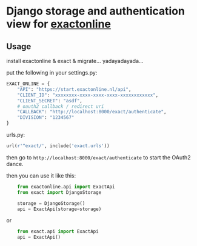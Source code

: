 Django storage and authentication view for [exactonline](https://github.com/ossobv/exactonline)
===============================================================================================

Usage
-----
install exactonline & exact & migrate... yadayadayada...

put the following in your settings.py:
```python
EXACT_ONLINE = {
    "API": "https://start.exactonline.nl/api",
    "CLIENT_ID": "xxxxxxxx-xxxx-xxxx-xxxx-xxxxxxxxxxxx",
    "CLIENT_SECRET": "asdf",
    # oauth2 callback / redirect uri
    "CALLBACK": "http://localhost:8000/exact/authenticate",
    "DIVISION": "1234567"
}
```

urls.py:
```python
url(r'^exact/', include('exact.urls'))
```

then go to `http://localhost:8000/exact/authenticate` to start the OAuth2 dance.

then you can use it like this:
```python
    from exactonline.api import ExactApi
    from exact import DjangoStorage

    storage = DjangoStorage()
    api = ExactApi(storage=storage)
```
or
```python
    from exact.api import ExactApi
    api = ExactApi()
```